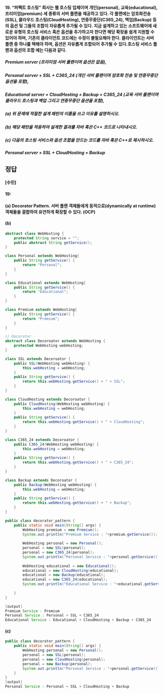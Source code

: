 #### 19. “퍼펙트 호스팅” 회사는 웹 호스팅 업체이며 개인(personal), 교육(educational), 프리미엄(premium) 세 종류의 서버 플랜을 제공하고 있다. 각 플랜에는 암호화전송(SSL), 클라우드 호스팅(CloudHosting), 연중무중단(C365_24), 백업(Backup) 등의 옵션 및 그들의 조합이 자유롭게 추가될 수 있다. 지금 설계하고 있는 소프트웨어에 새로운 유형의 호스팅 서비스 혹은 옵션을 추가하고자 한다면 해당 확장을 쉽게 지원할 수 있어야 하며, 기존의 클라이언트 코드에는 수정이 불필요해야 한다. 클라이언트는 서버 플랜 중 하나를 택해야 하며, 옵션은 자유롭게 조합되어 추가될 수 있다.호스팅 서비스 플랜과 옵션의 조합 예는 다음과 같다.

##### Premium server (프리미엄 서버 플랜이며 옵션은 없음),
##### Personal server + SSL + C365_24 (개인 서버 플랜이며 암호화 전송 및 연중무중단 옵션을 포함), 
##### Educational server + CloudHosting + Backup + C365_24 (교육 서버 플랜이며 클라우드 호스팅과 백업 그리고 연중무중단 옵션을 포함),

##### (a) 위 문제에 적절한 설계 패턴의 이름을 쓰고 이유를 설명하시오.
##### (b) 해당 패턴을 적용하여 설계한 결과를 자바 혹은 C++ 코드로 나타내시오. 
##### (c) 다음의 호스팅 서비스와 옵션 조합을 만드는 코드를 자바 혹은 C++로 제시하시오.
##### Personal server + SSL + CloudHosting + Backup

정답
-----
#### [수민]
#### 19: 
#### (a) Decorator Pattern. 서버 플랜 객체들에게 동적으로(dynamically at runtime) 객체들을 결합하여 유연하게 확장할 수 있다. (OCP)
#### (b)
```java
abstract class WebHosting {
	protected String service = "";
	public abstract String getService();
}

class Personal extends WebHosting{
	public String getService() {
		return "Personal";
	}
}

class Educational extends WebHosting{
	public String getService() {
		return "Educational";
	}
}

class Premium extends WebHosting{
	public String getService() {
		return "Premium";
	}
}

// Decorator
abstract class Decoroator extends WebHosting {
	protected WebHosting webHosting;
}

class SSL extends Decoroator {
	public SSL(WebHosting webHosting) {
		this.webHosting = webHosting;
	}
	public String getService() {
		return this.webHosting.getService() + " + SSL";
	}
}

class CloudHosting extends Decoroator {
	public CloudHosting(WebHosting webHosting) {
		this.webHosting = webHosting;
	}
	public String getService() {
		return this.webHosting.getService() + " + CloudHosting";
	}
}

class C365_24 extends Decoroator {
	public C365_24(WebHosting webHosting) {
		this.webHosting = webHosting;
	}
	public String getService() {
		return this.webHosting.getService() + " + C365_24";
	}
}

class Backup extends Decoroator {
	public Backup(WebHosting webHosting) {
		this.webHosting = webHosting;
	}
	public String getService() {
		return this.webHosting.getService() + " + Backup";
	}
}

public class decorator_pattern {
	public static void main(String[] args) {
		WebHosting premium = new Premium();
		System.out.println("Premium Service : "+premium.getService());
		
		WebHosting personal = new Personal();
		personal = new SSL(personal);
		personal = new C365_24(personal);
		System.out.println("Personal Service : "+personal.getService());
		
		WebHosting educational = new Educational();
		educational = new CloudHosting(educational);
		educational = new Backup(educational);
		educational = new C365_24(educational);
		System.out.println("Educational Service : "+educational.getService());
		
	}
}

[output]
Premium Service : Premium
Personal Service : Personal + SSL + C365_24
Educational Service : Educational + CloudHosting + Backup + C365_24
```

#### (c)
```java
public class decorator_pattern {
	public static void main(String[] args) {		
		WebHosting personal = new Personal();
		personal = new SSL(personal);
		personal = new CloudHosting(personal);
		personal = new Backup(personal);
		System.out.println("Personal Service : "+personal.getService());
	}
}
[output]
Personal Service : Personal + SSL + CloudHosting + Backup
```
